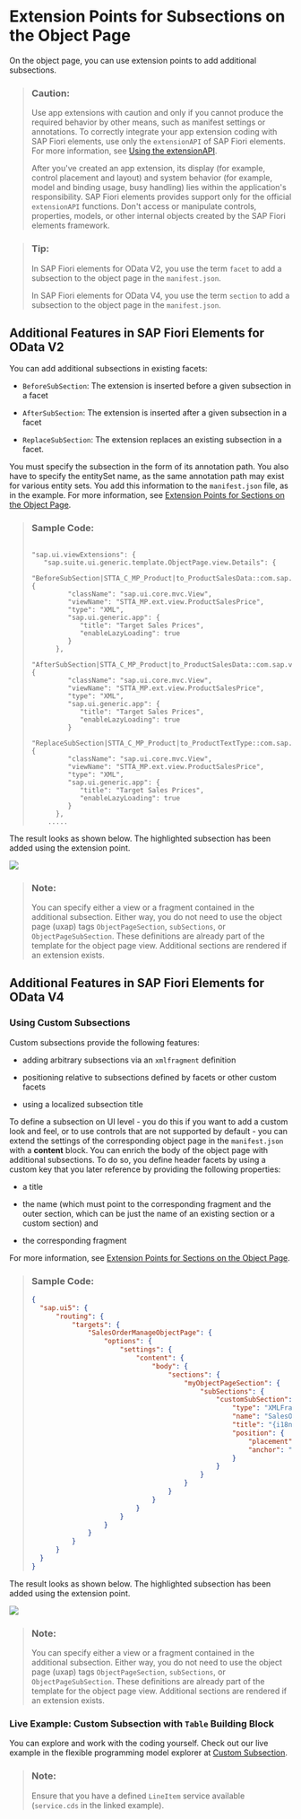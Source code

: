 <!-- loioce8d468269814077bc4b132572979b66 -->

# Extension Points for Subsections on the Object Page

On the object page, you can use extension points to add additional subsections.

> ### Caution:  
> Use app extensions with caution and only if you cannot produce the required behavior by other means, such as manifest settings or annotations. To correctly integrate your app extension coding with SAP Fiori elements, use only the `extensionAPI` of SAP Fiori elements. For more information, see [Using the extensionAPI](using-the-extensionapi-bd2994b.md).
> 
> After you've created an app extension, its display \(for example, control placement and layout\) and system behavior \(for example, model and binding usage, busy handling\) lies within the application's responsibility. SAP Fiori elements provides support only for the official `extensionAPI` functions. Don't access or manipulate controls, properties, models, or other internal objects created by the SAP Fiori elements framework.

> ### Tip:  
> In SAP Fiori elements for OData V2, you use the term `facet` to add a subsection to the object page in the `manifest.json`.
> 
> In SAP Fiori elements for OData V4, you use the term `section` to add a subsection to the object page in the `manifest.json`.



<a name="loioce8d468269814077bc4b132572979b66__section_bnv_vvn_d4b"/>

## Additional Features in SAP Fiori Elements for OData V2

You can add additional subsections in existing facets:

-   `BeforeSubSection`: The extension is inserted before a given subsection in a facet

-   `AfterSubSection`: The extension is inserted after a given subsection in a facet

-   `ReplaceSubSection`: The extension replaces an existing subsection in a facet.


You must specify the subsection in the form of its annotation path. You also have to specify the entitySet name, as the same annotation path may exist for various entity sets. You add this information to the `manifest.json` file, as in the example. For more information, see [Extension Points for Sections on the Object Page](extension-points-for-sections-on-the-object-page-92ad996.md).

> ### Sample Code:  
> ```
> 
> "sap.ui.viewExtensions": {
>    "sap.suite.ui.generic.template.ObjectPage.view.Details": {
>       "BeforeSubSection|STTA_C_MP_Product|to_ProductSalesData::com.sap.vocabularies.UI.v1.Chart":{
>          "className": "sap.ui.core.mvc.View",
>          "viewName": "STTA_MP.ext.view.ProductSalesPrice",
>          "type": "XML",
>          "sap.ui.generic.app": {
>             "title": "Target Sales Prices",
>             "enableLazyLoading": true
>          }
>       },
>       "AfterSubSection|STTA_C_MP_Product|to_ProductSalesData::com.sap.vocabularies.UI.v1.LineItem":{
>          "className": "sap.ui.core.mvc.View",
>          "viewName": "STTA_MP.ext.view.ProductSalesPrice",
>          "type": "XML",
>          "sap.ui.generic.app": {
>             "title": "Target Sales Prices",
>             "enableLazyLoading": true
>          }
>      "ReplaceSubSection|STTA_C_MP_Product|to_ProductTextType::com.sap.vocabularies.UI.v1.LineItem":{
>          "className": "sap.ui.core.mvc.View",
>          "viewName": "STTA_MP.ext.view.ProductSalesPrice",
>          "type": "XML",
>          "sap.ui.generic.app": {
>             "title": "Target Sales Prices",
>             "enableLazyLoading": true
>          }
>       },
>     .....
> 
> ```

The result looks as shown below. The highlighted subsection has been added using the extension point.

 ![](images/Subsections_90b2aad.jpg) 

> ### Note:  
> You can specify either a view or a fragment contained in the additional subsection. Either way, you do not need to use the object page \(uxap\) tags `ObjectPageSection`, `subSections`, or `ObjectPageSubSection`. These definitions are already part of the template for the object page view. Additional sections are rendered if an extension exists.



<a name="loioce8d468269814077bc4b132572979b66__section_lwj_nwn_d4b"/>

## Additional Features in SAP Fiori Elements for OData V4



### Using Custom Subsections

Custom subsections provide the following features:

-   adding arbitrary subsections via an `xmlfragment` definition

-   positioning relative to subsections defined by facets or other custom facets

-   using a localized subsection title


To define a subsection on UI level - you do this if you want to add a custom look and feel, or to use controls that are not supported by default - you can extend the settings of the corresponding object page in the `manifest.json` with a **content** block. You can enrich the body of the object page with additional subsections. To do so, you define header facets by using a custom key that you later reference by providing the following properties:

-   a title

-   the name \(which must point to the corresponding fragment and the outer section, which can be just the name of an existing section or a custom section\) and

-   the corresponding fragment


For more information, see [Extension Points for Sections on the Object Page](extension-points-for-sections-on-the-object-page-92ad996.md).

> ### Sample Code:  
> ```json
> {
> 	"sap.ui5": {
> 		"routing": {
> 			"targets": {
> 				"SalesOrderManageObjectPage": {
> 					"options": {
> 						"settings": {
> 							"content": {
> 								"body": {
> 									"sections": {
> 										"myObjectPageSection": {
> 											"subSections": {
> 												"customSubSection": {
> 													"type": "XMLFragment",
> 													"name": "SalesOrder.custom.CustomSubSection",
> 													"title": "{i18n>customSubSection}",
> 													"position": {
> 														"placement": "After",
> 														"anchor": "someSubSection"
> 													}
> 												}
> 											}
> 										}
> 									}
> 								}
> 							}
> 						}
> 					}
> 				}
> 			}
> 		}
> 	}
> }
> ```

The result looks as shown below. The highlighted subsection has been added using the extension point.

 ![](images/Subsections_90b2aad.jpg) 

> ### Note:  
> You can specify either a view or a fragment contained in the additional subsection. Either way, you do not need to use the object page \(uxap\) tags `ObjectPageSection`, `subSections`, or `ObjectPageSubSection`. These definitions are already part of the template for the object page view. Additional sections are rendered if an extension exists.



### Live Example: Custom Subsection with `Table` Building Block

You can explore and work with the coding yourself. Check out our live example in the flexible programming model explorer at [Custom Subsection](https://ui5.sap.com/test-resources/sap/fe/core/fpmExplorer/index.html#/customElements/customElementsOverview/customSubSectionContent).

> ### Note:  
> Ensure that you have a defined `LineItem` service available \(`service.cds` in the linked example\).

